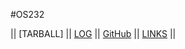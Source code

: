 #OS232

|| [TARBALL] || [LOG](TXT/mylog.txt) || [GitHub](https://github.com/Sirered/os232) || [LINKS](/links.md) ||
